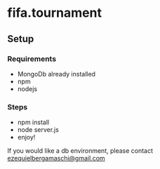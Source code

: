 # fifa.tournament

## Setup

### Requirements 
- MongoDb already installed
- npm
- nodejs

### Steps
- npm install
- node server.js
- enjoy!

If you would like a db environment, please contact ezequielbergamaschi@gmail.com
